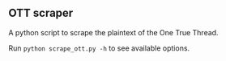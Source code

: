 OTT scraper
-----------

A python script to scrape the plaintext of the One True Thread.

Run `python scrape_ott.py -h` to see available options.
